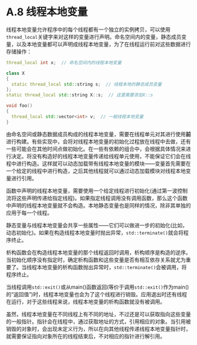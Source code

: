 # A.8 线程本地变量

线程本地变量允许程序中的每个线程都有一个独立的实例拷贝，可以使用`thread_local`关键字来对这样的变量进行声明。命名空间内的变量，静态成员变量，以及本地变量都可以声明成线程本地变量，为了在线程运行前对这些数据进行存储操作：

```c++
thread_local int x;  // 命名空间内的线程本地变量

class X
{
  static thread_local std::string s;  // 线程本地的静态成员变量
};
static thread_local std::string X::s;  // 这里需要添加X::s

void foo()
{
  thread_local std::vector<int> v;  // 一般线程本地变量
}
```

由命名空间或静态数据成员构成的线程本地变量，需要在线程单元对其进行使用**前**进行构建。有些实现中，会将对线程本地变量的初始化过程放在线程中去做，还有一些可能会在其他时间点做初始化。在一些有依赖的组合中，会根据具体情况来进行决定。将没有构造好的线程本地变量传递给线程单元使用，不能保证它们会在线程中进行构造。这样就可以动态加载带有线程本地变量的模块——变量首先需要在一个给定的线程中进行构造，之后其他线程就可以通过动态加载模块对线程本地变量进行引用。

函数中声明的线程本地变量，需要使用一个给定线程进行初始化(通过第一波控制流将这些声明传递给指定线程)。如果指定线程调用没有调用函数，那么这个函数中声明的线程本地变量就不会构造。本地静态变量也是同样的情况，除非其单独的应用于每一个线程。

静态变量与线程本地变量会共享一些属性——它们可以做进一步的初始化(比如，动态初始化)。如果在构造线程本地变量时抛出异常，`std::terminate()`就会将程序终止。

析构函数会在构造线程本地变量的那个线程返回时调用，析构顺序是构造的逆序。当初始化顺序没有指定时，确定析构函数和这些变量是否有相互依存关系就尤为重要了。当线程本地变量的析构函数抛出异常时，`std::terminate()`会被调用，将程序终止。

当线程调用`std::exit()`或从main()函数返回(等价于调用`std::exit()`作为main()的“返回值”)时，线程本地变量也会为了这个线程进行销毁。应用退出时还有线程在运行，对于这些线程来说，线程本地变量的析构函数就没有被调用。

虽然，线程本地变量在不同线程上有不同的地址，不过还是可以获取指向这些变量的一般指针。指针会在线程中，通过获取地址的方式，引用相应的对象。当引用被销毁的对象时，会出现未定义行为，所以在向其他线程传递线程本地变量指针时，就需要保证指向对象所在的线程结束后，不对相应的指针进行解引用。
